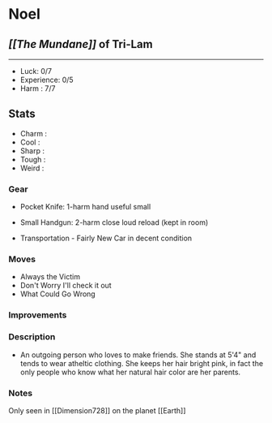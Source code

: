 # Noel
## *[[The Mundane]]* of Tri-Lam
---
 - Luck: 0/7
 - Experience: 0/5
 - Harm : 7/7

## Stats
- Charm : 
- Cool :
- Sharp :
- Tough :
- Weird :
 
### Gear
- Pocket Knife: 1-harm hand useful small
- Small Handgun: 2-harm close loud reload (kept in room)

- Transportation
		- Fairly New Car in decent condition

### Moves
- Always the Victim
- Don't Worry I'll check it out
- What Could Go Wrong

### Improvements

### Description
- An outgoing person who loves to make friends. She stands at 5'4" and tends to wear atheltic clothing. She keeps her hair bright pink, in fact the only people who know what her natural hair color are her parents.

### Notes
Only seen in [[Dimension728]] on the planet [[Earth]]